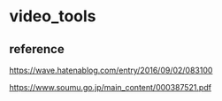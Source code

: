 # video_tools

## reference

https://wave.hatenablog.com/entry/2016/09/02/083100

https://www.soumu.go.jp/main_content/000387521.pdf


